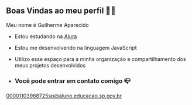 ## Boas Vindas ao meu perfil 👨‍🎓

Meu nome é Guilherme Aparecido 

- Estou estudando na [Alura](https://www.alura.com.br)
- Estou me desenvolvendo na linguagem JavaScript
- Utilizo esse espaço para a minha organização e compartilhamento dos meus projetos desenvolvidos

- ### Você pode entrar em contato comigo 📪

00001103968725sp@aluno.educacao.sp.gov.br
